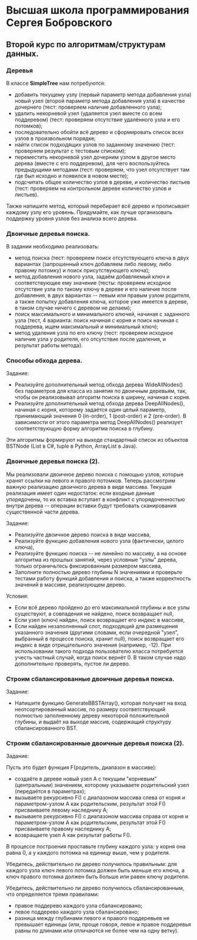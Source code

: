 # Высшая школа программирования Сергея Бобровского
##  Второй курс по алгоритмам/структурам данных.
### Деревья

В классе **SimpleTree** нам потребуются:
- добавить текущему узлу (первый параметр метода добавления узла) новый узел (второй параметр метода добавления узла) в качестве дочернего (тест: проверяем наличие добавленного узла);
- удалить некорневой узел (удаляется узел вместе со всем поддеревом) (тест: проверяем отсутствие удалённого узла и его потомков);
- последовательно обойти всё дерево и сформировать список всех узлов в произвольном порядке;
- найти список подходящих узлов по заданному значению (тест: проверяем результат с тестовым списком);
- переместить некорневой узел дочерним узлом в другое место дерева (вместе с его поддеревом), для чего воспользуйтесь предыдущими методами (тест: проверяем, что узел отсутствует там где был исходно и появился в новом месте);
- подсчитать общее количество узлов в дереве, и количество листьев (тест: проверяем на контрольном дереве количество узлов и листьев).

Также напишите метод, который перебирает всё дерево и прописывает каждому узлу его уровень.
Придумайте, как лучше организовать поддержку уровня узлов без анализа всего дерева.

### Двоичные деревья поиска.
В задании необходимо реализовать:
- метод поиска (тест: проверяем поиск отсутствующего ключа в двух вариантах (запрошенный ключ добавляем либо левому, либо правому потомку) и поиск присутствующего ключа);
- метод добавления нового узла, задаём добавляемый ключ и соответствующее ему значение (тесты: проверяем исходное отсутствие узла по такому ключу в дереве и его наличие после добавления, в двух вариантах -- левым или правым узлом родителя, а также попытку добавления ключа, которое уже имеется в дереве, в таком случае ничего с деревом не делаем);
- поиск максимального и минимального ключей, начиная с заданного узла (тест, 4 варианта: поиск начиная с корня и поиск начиная с поддерева, ищем максимальный и минимальный ключ);
- метод удаления узла по его ключу (тест: проверяем исходное наличие узла у родителя, его отсутствие после удаления, и результат работы метода).

### Способы обхода дерева.
Задание:
- Реализуйте дополнительный метод обхода дерева WideAllNodes() без параметров для класса из занятия по двоичным деревьям, так, чтобы он реализовывал алгоритм поиска в ширину, начиная с корня.
 - Реализуйте дополнительный метод обхода дерева DeepAllNodes(), начиная с корня, которому задаётся один целый параметр, принимающий значения 0 (in-order), 1 (post-order) и 2 (pre-order). В зависимости от этого параметра метод DeepAllNodes() реализует соответствующую форму алгоритма поиска в глубину.

Эти алгоритмы формируют на выходе стандартный список из объектов BSTNode (List в C#, tuple в Python, ArrayList в Java).

### Двоичные деревья поиска (2).
Мы реализовали двоичное дерево поиска с помощью узлов, которые хранят ссылки на левого и правого потомков. Теперь рассмотрим важную реализацию двоичного дерева в виде массива. Текущая реализация имеет один недостаток: если входные данные упорядочены, то их вставка вступает в конфликт с упорядоченностью внутри дерева -- операции вставки будут требовать сканирования существенной части дерева.

Задание:
- Реализуйте двоичное дерево поиска в виде массива,
- Реализуйте функцию добавления нового узла (фактически, целого ключа), 
- Реализуйте функцию поиска -- не линейно по массиву, а на основе алгоритма из прошлых занятий, через условные "узлы" дерева, только ограничьтесь фиксированным размером массива,
- Заполните полностью дерево глубины N значениями и проверьте тестами работу функций добавления и поиска, а также корректность значений в массиве, реализующем дерево.



Условия:
- Если всё дерево пройдено до его максимальной глубины и все узлы существуют, а совпадения не найдено, поиск возвращает null,
- Если узел (ключ) найден, поиск возвращает его индекс в массиве,
- Если найден незаполненный слот, подходящий для размещения указанного значения (другими словами, если очередной "узел", выбранный в процессе поиска, хранит null), поиск возвращает его индекс в виде отрицательного значения (например, -12).
При использовании такого подхода пользователю класса потребуется учесть частный случай, когда поиск вернёт 0. В таком случае надо дополнительно проверять, пустое ли дерево.

### Строим сбалансированные двоичные деревья поиска.
Задание:
- Напишите функцию GenerateBBSTArray(), которая получает на вход неотсортированный массив, по размеру соответствующий полностью заполненному дереву некоторой положительной глубины, и выдаёт на выходе массив, содержащий структуру сбалансированного BST.

### Строим сбалансированные двоичные деревья поиска (2).
Задание:

Пусть это будет функция F(родитель, диапазон в массиве):
- создаёте в дереве новый узел A с текущим "корневым" (центральным) значением, которому указываете родительский узел (передаётся в параметрах);
- вызываете рекурсивно F() с диапазоном массива слева от корня и параметром-узлом A как родительским, результат этой F() присваиваете левому наследнику A;
- вызываете рекурсивно F() с диапазоном массива справа от корня и параметром-узлом A как родительским, результат этой F() присваиваете правому наследнику A;
- возвращаете узел A как результат работы F().

В процессе построения проставьте глубину каждого узла: у корня она равна 0, а у каждого потомка на единицу выше, чем у родителя.

Убедитесь, действительно ли дерево получилось правильным: для каждого узла ключ левого потомка должен быть меньше его ключа, а ключ правого потомка должен быть больше или равен ключу родителя.

Убедитесь, действительно ли дерево получилось сбалансированным, что определяется тремя правилами:
- правое поддерево каждого узла сбалансировано;
- левое поддерево каждого узла сбалансировано;
- разница между глубинами левого и правого поддеревьев не превышает единицы (или, проще говоря, левое и правое поддеревья равны по длинами или отличаются не более чем на одну ветку).
